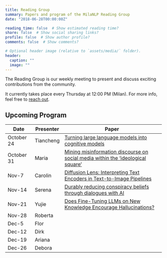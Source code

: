 ```yaml
---
title: Reading Group
summary: Papers and program of the MilaNLP Reading Group
date: "2018-06-28T00:00:00Z"

reading_time: false  # Show estimated reading time?
share: false  # Show social sharing links?
profile: false  # Show author profile?
comments: false  # Show comments?

# Optional header image (relative to `assets/media/` folder).
header:
  caption: ""
  image: ""
---
```


The Reading Group is our weekly meeting to present and discuss exciting contributions from the community.

It currently takes place every Thursday at 12:00 PM (Milan). For more info, feel free to [reach out](mailto:donya.rooein@unibocconi.it).

## Upcoming Program

| Date | Presenter | Paper |
| ---- | ----------- | ---- | 
| October 24 | Tiancheng  |[Turning large language models into cognitive models](https://arxiv.org/abs/2306.03917) 
| October 31 | Maria   | [Mining misinformation discourse on social media within the ‘ideological square’](https://journals.sagepub.com/doi/full/10.1177/09579265231211490?journalCode=dasa)
| Nov-7	| Carolin | [Diffusion Lens: Interpreting Text Encoders in Text-to-Image Pipelines](https://arxiv.org/pdf/2403.05846)
| Nov-14	| Serena | [Durably reducing conspiracy beliefs through dialogues with AI](https://www.science.org/doi/10.1126/science.adq1814)
| Nov-21	| Yujie | [Does Fine-Tuning LLMs on New Knowledge Encourage Hallucinations?](https://arxiv.org/pdf/2405.05904)
| Nov-28	| Roberta |
| Dec-5	| Flor | 
| Dec-12	| Dirk |
| Dec-19	| Ariana |
| Dec-26	| Debora |



